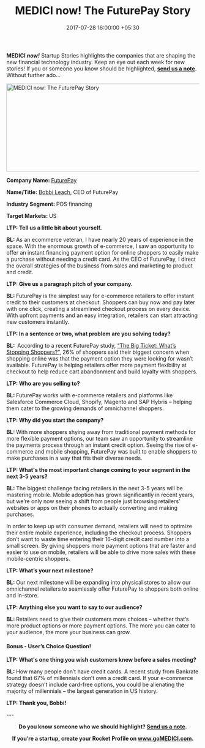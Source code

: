 ﻿---
title: MEDICI now! The FuturePay Story
date: 2017-07-28 16:00:00 +05:30
categories:
- Fintech
- Insights
- Payments
tags:
- Asia
- FuturePay
- insights
- MEDICI
- MEDICI now
Image: "/uploads/interview.jpg"
Person: Elena Mesropyan
category:
- Payments
- Fintech
- Insights
Markets:
- Asia
- FuturePay
- insights
- MEDICI
- MEDICI now
type: post
status: publish
layout: post
---

<p><b>MEDICI</b><b><i> now!</i></b> Startup Stories highlights the companies that are shaping the new financial technology industry. Keep an eye out each week for new stories! If you or someone you know should be highlighted, <a href="mailto:elena@letstalkpayments.com"><b>send us a note</b></a>. Without further ado…</p>
<p><img class="aligncenter wp-image-27336" src="https://s3-us-west-2.amazonaws.com/go-medici/uploads/2017/07/MEDNOW-Futurepay.png" alt="MEDICI now! The FuturePay Story" width="735" height="230" /></p>
<p><b>Company Name: </b><a href="https://futurepay.com/">FuturePay</a></p>
<p><b>Name/Title:</b> <a href="https://www.linkedin.com/in/bobbileach/">Bobbi Leach</a>, CEO of FuturePay</p>
<p><b>Industry Segment: </b>POS financing</p>
<p><b>Target Markets: </b>US</p>
<p><b>LTP: Tell us a little bit about yourself. </b></p>
<p><b>BL: </b>As an ecommerce veteran, I have nearly 20 years of experience in the space. With the enormous growth of e-commerce, I saw an opportunity to offer an instant financing payment option for online shoppers to easily make a purchase without needing a credit card. As the CEO of FuturePay, I direct the overall strategies of the business from sales and marketing to product and credit.</p>
<p><b>LTP: Give us a paragraph pitch of your company.</b></p>
<p><b>BL: </b>FuturePay is the simplest way for e-commerce retailers to offer instant credit to their customers at checkout. Shoppers can buy now and pay later with one click, creating a streamlined checkout process on every device. With upfront payments and an easy integration, retailers can start attracting new customers instantly.</p>
<p><b>LTP: In a sentence or two, what problem are you solving today? </b></p>
<p><b>BL:  </b>According to a recent FuturePay study, <a href="http://try.futurepay.com/big-ticket-whats-stopping-shoppers-2017/">“The Big Ticket: What’s Stopping Shoppers?”</a>, 26% of shoppers said their biggest concern when shopping online was that the payment option they were looking for wasn’t available. FuturePay is helping retailers offer more payment flexibility at checkout to help reduce cart abandonment and build loyalty with shoppers.</p>
<p><b>LTP: Who are you selling to?</b></p>
<p><b>BL: </b>FuturePay works with e-commerce retailers and platforms like Salesforce Commerce Cloud, Shopify, Magento and SAP Hybris – helping them cater to the growing demands of omnichannel shoppers.</p>
<p><b>LTP: Why did you start the company? </b></p>
<p><b>BL: </b>With more shoppers shying away from traditional payment methods for more flexible payment options, our team saw an opportunity to streamline the payments process through an instant credit option. Seeing the rise of e-commerce and mobile shopping, FuturePay was built to enable shoppers to make purchases in a way that fits their diverse needs. </p>
<p><b>LTP: What's the most important change coming to your segment in the next 3-5 years?</b></p>
<p><b>BL: </b>The biggest challenge facing retailers in the next 3-5 years will be mastering mobile. Mobile adoption has grown significantly in recent years, but we’re only now seeing a shift from people just browsing retailers’ websites or apps on their phones to actually converting and making purchases. </p>
<p>In order to keep up with consumer demand, retailers will need to optimize their entire mobile experience, including the checkout process. Shoppers don’t want to waste time entering their 16-digit credit card number into a small screen. By giving shoppers more payment options that are faster and easier to use on mobile, retailers will be able to drive more sales with these mobile-centric shoppers.</p>
<p><b>LTP: What’s your next milestone?</b></p>
<p><b>BL: </b>Our next milestone will be expanding into physical stores to allow our omnichannel retailers to seamlessly offer FuturePay to shoppers both online and in-store. </p>
<p><b>LTP: Anything else you want to say to our audience?</b></p>
<p><b>BL: </b>Retailers need to give their customers more choices – whether that’s more product options or more payment options. The more you can cater to your audience, the more your business can grow. </p>
<h4><strong>Bonus - User’s Choice Question!</strong></h4>
<p><b>LTP: What's one thing you wish customers knew before a sales meeting? </b></p>
<p><b>BL: </b>How many people don’t have credit cards. A recent study from Bankrate found that 67% of millennials don’t own a credit card. If your e-commerce strategy doesn’t include card-free options, you could be alienating the majority of millennials – the largest generation in US history.  </p>
<p><strong>LTP: Thank you, Bobbi!</strong></p>
---
<p style="text-align: center;"><b>Do you know someone who we should highlight? </b><a href="mailto:elena@letstalkpayments.com"><b>Send us a note</b></a><b>.</b></p>
<p style="text-align: center;"><b>If you’re a startup, create your Rocket Profile on </b><a href="http://www.gomedici.com/"><b>www.goMEDICI.com</b></a><b>.</b></p>
